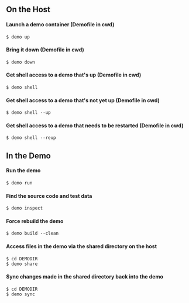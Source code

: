 ## On the Host

#### Launch a demo container (Demofile in cwd)

```
$ demo up
```

#### Bring it down (Demofile in cwd)

```
$ demo down
```

#### Get shell access to a demo that's up (Demofile in cwd)

```
$ demo shell
```

#### Get shell access to a demo that's not yet up (Demofile in cwd)

```
$ demo shell --up
```

#### Get shell access to a demo that needs to be restarted (Demofile in cwd)

```
$ demo shell --reup
```

## In the Demo

#### Run the demo

```
$ demo run
```

#### Find the source code and test data

```
$ demo inspect
```

#### Force rebuild the demo

```
$ demo build --clean
```

#### Access files in the demo via the shared directory on the host

```
$ cd DEMODIR
$ demo share
```

#### Sync changes made in the shared directory back into the demo

```
$ cd DEMODIR
$ demo sync
```

